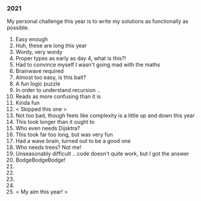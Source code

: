 ### 2021

My personal challenge this year is to write my solutions as functionally as possible.

1. Easy enough
2. Huh, these are long this year
3. Wordy, very wordy
4. Proper types as early as day 4, what is this?!
5. Had to convince myself I wasn't going mad with the maths
6. Brainwave required
7. Almost too easy, is this bait?
8. A fun logic puzzle
9. In order to understand recursion ..
10. Reads as more confusing than it is
11. Kinda fun
12. < Skipped this one >
13. Not too bad, though feels like complexity is a little up and down this year
14. This took longer than it ought to
15. Who even needs Dijsktra?
16. This took far too long, but was very fun
17. Had a wave brain, turned out to be a good one
18. Who needs trees? Not me!
19. Unseasonably difficult .. code doesn't quite work, but I got the answer
20. BodgeBodgeBodge!
21.
22.
23.
24.
25. < My aim this year! >
